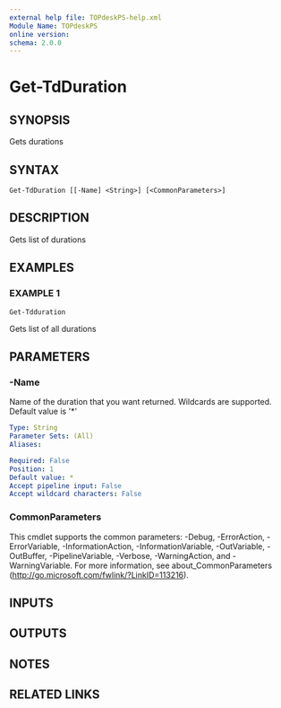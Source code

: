 ```yaml
---
external help file: TOPdeskPS-help.xml
Module Name: TOPdeskPS
online version:
schema: 2.0.0
---
```


# Get-TdDuration

## SYNOPSIS
Gets durations

## SYNTAX

```
Get-TdDuration [[-Name] <String>] [<CommonParameters>]
```

## DESCRIPTION
Gets list of durations

## EXAMPLES

### EXAMPLE 1
```
Get-Tdduration
```

Gets list of all durations

## PARAMETERS

### -Name
Name of the duration that you want returned.
Wildcards are supported.
Default value is '*'

```yaml
Type: String
Parameter Sets: (All)
Aliases:

Required: False
Position: 1
Default value: *
Accept pipeline input: False
Accept wildcard characters: False
```

### CommonParameters
This cmdlet supports the common parameters: -Debug, -ErrorAction, -ErrorVariable, -InformationAction, -InformationVariable, -OutVariable, -OutBuffer, -PipelineVariable, -Verbose, -WarningAction, and -WarningVariable.
For more information, see about_CommonParameters (http://go.microsoft.com/fwlink/?LinkID=113216).

## INPUTS

## OUTPUTS

## NOTES

## RELATED LINKS
